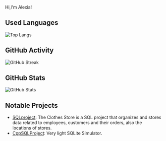 Hi,I'm Alexia!

## Used Languages
![Top Langs](https://github-readme-stats.vercel.app/api/top-langs/?username=alexiatanasie&layout=compact&langs_count=10)

## GitHub Activity
![GitHub Streak](https://streak-stats.demolab.com/?user=alexiatanasie&theme=green)

## GitHub Stats
![GitHub Stats](https://github-readme-stats.vercel.app/api?username=alexiatanasie&show_icons=true&theme=radical)

## Notable Projects
- [SQLproject](https://github.com/alexiatanasie/SQLproject): The Clothes Store is a SQL project that organizes and stores data related to employees, customers and their orders, also the locations of stores.
- [CppSQLProject](https://github.com/alexiatanasie/CppSQLProject): Very light SQLite Simulator.


